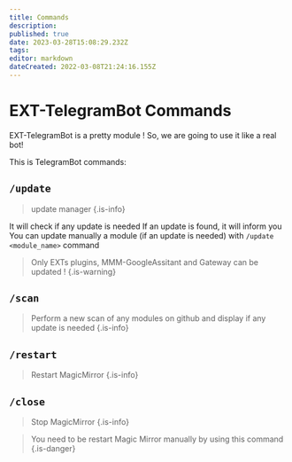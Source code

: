 ```yaml
---
title: Commands
description: 
published: true
date: 2023-03-28T15:08:29.232Z
tags: 
editor: markdown
dateCreated: 2022-03-08T21:24:16.155Z
---
```


# EXT-TelegramBot Commands

EXT-TelegramBot is a pretty module !
So, we are going to use it like a real bot!
 
This is TelegramBot commands:

## `/update`
> update manager
{.is-info}

It will check if any update is needed
If an update is found, it will inform you
You can update manually a module (if an update is needed) with `/update <module_name>` command

> Only EXTs plugins, MMM-GoogleAssitant and Gateway can be updated !
{.is-warning}

## `/scan`
> Perform a new scan of any modules on github and display if any update is needed
{.is-info}

## `/restart`
> Restart MagicMirror
{.is-info}

## `/close`
> Stop MagicMirror
{.is-info}

> You need to be restart Magic Mirror manually by using this command
{.is-danger}


